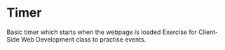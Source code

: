 # Timer
Basic timer which starts when the webpage is loaded
Exercise for Client-Side Web Development class to practise events.
